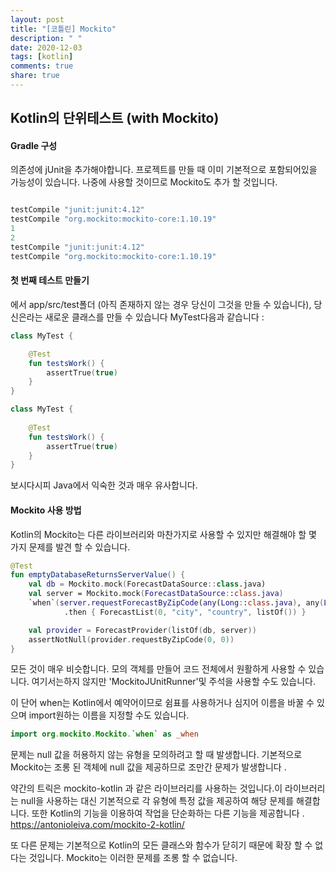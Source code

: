 ```yaml
---
layout: post
title: "[코틀린] Mockito"
description: " "
date: 2020-12-03
tags: [kotlin]
comments: true
share: true
---
```


## Kotlin의 단위테스트 (with Mockito)

#### Gradle 구성

의존성에 jUnit을 추가해야합니다. 프로젝트를 만들 때 이미 기본적으로 포함되어있을 가능성이 있습니다. 나중에 사용할 것이므로 Mockito도 추가 할 것입니다.

```java

testCompile "junit:junit:4.12"
testCompile "org.mockito:mockito-core:1.10.19"
1
2
testCompile "junit:junit:4.12"
testCompile "org.mockito:mockito-core:1.10.19"
```

#### 첫 번째 테스트 만들기

에서 app/src/test폴더 (아직 존재하지 않는 경우 당신이 그것을 만들 수 있습니다), 당신은라는 새로운 클래스를 만들 수 있습니다 MyTest다음과 같습니다 :

```kotlin
class MyTest {

    @Test
    fun testsWork() {
        assertTrue(true)
    }
}
```

```kotlin
class MyTest {
 
    @Test
    fun testsWork() {
        assertTrue(true)
    }
}
```

보시다시피 Java에서 익숙한 것과 매우 유사합니다.


#### Mockito 사용 방법
Kotlin의 Mockito는 다른 라이브러리와 마찬가지로 사용할 수 있지만 해결해야 할 몇 가지 문제를 발견 할 수 있습니다.

```kotlin
@Test 
fun emptyDatabaseReturnsServerValue() {
    val db = Mockito.mock(ForecastDataSource::class.java)
    val server = Mockito.mock(ForecastDataSource::class.java)
    `when`(server.requestForecastByZipCode(any(Long::class.java), any(Long::class.java)))
            .then { ForecastList(0, "city", "country", listOf()) }

    val provider = ForecastProvider(listOf(db, server))
    assertNotNull(provider.requestByZipCode(0, 0))
}
```

모든 것이 매우 비슷합니다. 모의 객체를 만들어 코드 전체에서 원활하게 사용할 수 있습니다. 여기서는하지 않지만 'MockitoJUnitRunner'및 주석을 사용할 수도 있습니다.

이 단어 when는 Kotlin에서 예약어이므로 쉼표를 사용하거나 심지어 이름을 바꿀 수 있으며 import원하는 이름을 지정할 수도 있습니다.

```kotlin
import org.mockito.Mockito.`when` as _when
```

문제는 null 값을 허용하지 않는 유형을 모의하려고 할 때 발생합니다. 기본적으로 Mockito는 조롱 된 객체에 null 값을 제공하므로 조만간 문제가 발생합니다 .

약간의 트릭은 mockito-kotlin 과 같은 라이브러리를 사용하는 것입니다.이 라이브러리는 null을 사용하는 대신 기본적으로 각 유형에 특정 값을 제공하여 해당 문제를 해결합니다. 또한 Kotlin의 기능을 이용하여 작업을 단순화하는 다른 기능을 제공합니다 . https://antonioleiva.com/mockito-2-kotlin/

또 다른 문제는 기본적으로 Kotlin의 모든 클래스와 함수가 닫히기 때문에 확장 할 수 없다는 것입니다. Mockito는 이러한 문제를 조롱 할 수 없습니다.